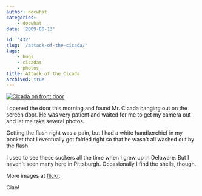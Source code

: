 ```yaml
---
author: docwhat
categories:
    - docwhat
date: '2009-08-13'

id: '432'
slug: '/attack-of-the-cicada/'
tags:
    - bugs
    - cicadas
    - photos
title: Attack of the Cicada
archived: true
---
```


[![Cicada on front
door](https://farm4.static.flickr.com/3566/3817891406_4d435e6618_m.jpg%20%22Cicada%20on%20my%20front%20door%22)](https://www.flickr.com/photos/docwhat/3817891406/ 'Cicada on front door by docwhat, on Flickr')

I opened the door this morning and found Mr. Cicada hanging out on the screen
door. He was very patient and waited for me to get my camera out and let me
take several photos.

Getting the flash right was a pain, but I had a white handkerchief in my
pocket that I eventually got folded right so that he wasn't all washed out by
the flash.

I used to see these suckers all the time when I grew up in Delaware. But I
haven't seen many here in Pittsburgh. Occasionally I find the shells, though.

More images at
[flickr](https://www.flickr.com/photos/docwhat/sets/72157621904159905/).

Ciao!
